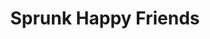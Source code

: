 ---
slug: sprunk-happy-friends-1534
title: Sprunk Happy Friends
description: "Sprunk Happy Friends is an exciting online game. Play for free directly in your browser!"
icon: /images/popular_mods/Sprunk Happy Friends.png
url: https://wowtbc.net/sprunkin/happy-sprunk-friends/index.html
previewImage: /images/popular_mods/Sprunk Happy Friends.png
type: popular mods

# SEO配置
seo:
  title: "Sprunk Happy Friends - Play Free Online Game | Fun Browser Games"
  description: "Sprunk Happy Friends - Play this fun online game for free in your browser. No download required!"
  ogImage: "/images/popular_mods/Sprunk Happy Friends.png"
  keywords: "sprunk-happy-friends-1534, online game, browser game, free game, popular mods game, play online"

videoUrls:
  - https://www.youtube.com/embed/example1
  - https://www.youtube.com/embed/example2

whyPlay:
  title: "Why Play Sprunk Happy Friends?"
  items:
    - "Immersive Gameplay: Sprunk Happy Friends offers an engaging and immersive gaming experience that will keep you entertained for hours"
    - "Challenging Levels: Test your skills with increasingly difficult challenges and obstacles"
    - "Beautiful Graphics: Enjoy stunning visuals and smooth animations that bring the game world to life"
    - "Regular Updates: New content and features are added regularly to keep the game fresh and exciting"
    - "Free to Play: Experience all the fun without spending a penny"
    - "Community Features: Connect with other players, share strategies, and compete for high scores"
    - "Cross-Platform: Play on any device with a web browser, no downloads required"

features:
  title: "Key Features of Sprunk Happy Friends"
  image: "/images/popular_mods/Sprunk Happy Friends.png"
  items:
    - "Intuitive Controls: Easy to learn controls make Sprunk Happy Friends accessible for players of all skill levels"
    - "Multiple Game Modes: Enjoy various gameplay options that provide different challenges and experiences"
    - "Character Customization: Personalize your gaming experience with unique characters and items"
    - "Achievement System: Complete special tasks to earn rewards and recognition"
    - "Leaderboards: Compete with players worldwide and see who can achieve the highest scores"

characteristics:
  title: "Game Characteristics"
  image: "/images/popular_mods/Sprunk Happy Friends.png"
  items:
    - "Genre: Popular mods game with elements of strategy and skill"
    - "Difficulty: Suitable for both casual gamers and those seeking a challenge"
    - "Play Time: Quick sessions or extended gameplay, depending on your preference"
    - "Art Style: Vibrant and engaging visuals that enhance the gaming experience"
    - "Sound Design: Immersive audio that complements the gameplay perfectly"

info: "Sprunk Happy Friends is an exciting online game that offers players a unique and engaging gaming experience. With its intuitive controls, stunning visuals, and challenging gameplay, Sprunk Happy Friends provides hours of entertainment for players of all ages and skill levels. Whether you're looking for a quick gaming session during a break or an extended play session, Sprunk Happy Friends delivers an immersive experience that will keep you coming back for more. The game features multiple levels of increasing difficulty, ensuring that players are constantly challenged as they progress. With regular updates adding new content and features, Sprunk Happy Friends remains fresh and exciting, providing endless entertainment options for its growing community of players."

howToPlayIntro: "Welcome to Sprunk Happy Friends! This guide will walk you through the basics and help you master the game. Whether you're a beginner or looking to improve your skills, these tips and instructions will enhance your gaming experience."

howToPlaySteps:
  - title: "Getting Started"
    description: "Begin your Sprunk Happy Friends adventure by familiarizing yourself with the controls. Use your keyboard or mouse to navigate through the game interface. The tutorial will guide you through the basic mechanics and help you understand the objectives."
  - title: "Understanding the Objectives"
    description: "In Sprunk Happy Friends, your main goal is to progress through levels by completing specific objectives. Each level presents unique challenges that require different strategies and approaches."
  - title: "Mastering the Controls"
    description: "Practice using the controls to improve your precision and reaction time. Sprunk Happy Friends requires quick reflexes and strategic thinking to overcome obstacles and defeat opponents."
  - title: "Utilizing Power-ups"
    description: "Collect power-ups throughout the game to enhance your abilities and overcome difficult challenges. Each power-up offers unique advantages that can be crucial for success."
  - title: "Developing Strategies"
    description: "As you progress in Sprunk Happy Friends, develop effective strategies for different scenarios. Analyze patterns, anticipate challenges, and adapt your approach to maximize your performance."

faq:
  title: "Frequently Asked Questions about Sprunk Happy Friends"
  items:
    - question: "Is Sprunk Happy Friends free to play?"
      answer: "Yes, Sprunk Happy Friends is completely free to play directly in your web browser. No downloads or purchases are required to enjoy the full game experience."
    - question: "Can I play Sprunk Happy Friends on mobile devices?"
      answer: "Yes, Sprunk Happy Friends is optimized for both desktop and mobile play. You can enjoy the game on any device with a web browser and internet connection."
    - question: "Are there any in-game purchases?"
      answer: "While Sprunk Happy Friends is free to play, there may be optional in-game purchases available for cosmetic items or additional features that don't affect core gameplay."
    - question: "How often is Sprunk Happy Friends updated?"
      answer: "The developers regularly update Sprunk Happy Friends with new content, features, and improvements based on player feedback and game performance."
    - question: "Can I play Sprunk Happy Friends offline?"
      answer: "Currently, Sprunk Happy Friends requires an internet connection to play as it's a browser-based online game."
    - question: "Is Sprunk Happy Friends suitable for children?"
      answer: "Yes, Sprunk Happy Friends is designed to be family-friendly and suitable for players of all ages."
    - question: "How do I report bugs or issues?"
      answer: "If you encounter any problems while playing Sprunk Happy Friends, you can report them through the game's support page or contact the developers directly through their website."
    - question: "Still Have Questions?"
      answer: "If you have additional questions about Sprunk Happy Friends that aren't covered in this FAQ, please visit our support center or contact our customer service team for assistance."
---